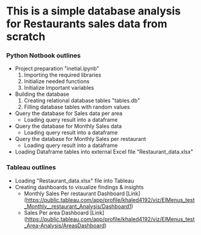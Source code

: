 # This is a simple database analysis for Restaurants sales data from scratch

### Python Notbook outlines

* Project preparation "inetial.ipynb"
    1. Importing the required libraries
    2. Initialize needed functions
    3. Initialize Important variables
* Building the database
    1. Creating relational database tables "tables.db"
    2. Filling database tables with random values
* Query the database for Sales data per area
    - Loading query result into a dataframe
* Query the database for Monthly Sales data
    - Loading query result into a dataframe
* Query the database for Monthly Sales per restaurant
    - Loading query result into a dataframe
* Loading Dataframe tables into external Excel file "Restaurant_data.xlsx"

### Tableau outlines

* Loading "Restaurant_data.xlsx" file into Tableau
* Creating dashboards to visualize findings & insights
    - Monthly Sales Per restaurant Dashboard [Link] (https://public.tableau.com/app/profile/khaled4192/viz/ElMenus_test_Monthly__restaurant_Analysis/Dashboard1)
    - Sales Per area Dashboard [Link] (https://public.tableau.com/app/profile/khaled4192/viz/ElMenus_test_Area-Analysis/AreasDashboard)
